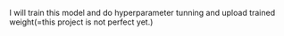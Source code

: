 I will train this model and do hyperparameter tunning and upload trained weight(=this project is not perfect yet.)
